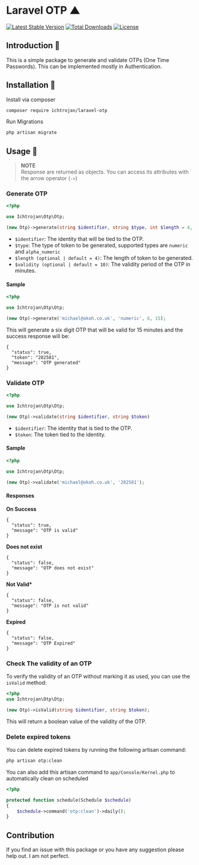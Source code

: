 # Laravel OTP ▲

[![Latest Stable Version](https://poser.pugx.org/ichtrojan/laravel-otp/v/stable)](https://packagist.org/packages/ichtrojan/laravel-otp) [![Total Downloads](https://poser.pugx.org/ichtrojan/laravel-otp/downloads)](https://packagist.org/packages/ichtrojan/laravel-otp) [![License](https://poser.pugx.org/ichtrojan/laravel-otp/license)](https://packagist.org/packages/ichtrojan/laravel-otp)

## Introduction 🖖

This is a simple package to generate and validate OTPs (One Time Passwords). This can be implemented mostly in Authentication.

## Installation 💽

Install via composer

```bash
composer require ichtrojan/laravel-otp
```

Run Migrations

```bash
php artisan migrate
```

## Usage 🧨

> **NOTE**</br>
> Response are returned as objects. You can access its attributes with the arrow operator (`->`)

### Generate OTP

```php
<?php

use Ichtrojan\Otp\Otp;

(new Otp)->generate(string $identifier, string $type, int $length = 4, int $validity = 10);
```

- `$identifier`: The identity that will be tied to the OTP.
- `$type`: The type of token to be generated, supported types are `numeric` and `alpha_numeric`
- `$length (optional | default = 4)`: The length of token to be generated.
- `$validity (optional | default = 10)`: The validity period of the OTP in minutes.

#### Sample

```php
<?php

use Ichtrojan\Otp\Otp;

(new Otp)->generate('michael@okoh.co.uk', 'numeric', 6, 15);
```

This will generate a six digit OTP that will be valid for 15 minutes and the success response will be:

```object
{
  "status": true,
  "token": "282581",
  "message": "OTP generated"
}
```

### Validate OTP

```php
<?php

use Ichtrojan\Otp\Otp;

(new Otp)->validate(string $identifier, string $token)
```

- `$identifier`: The identity that is tied to the OTP.
- `$token`: The token tied to the identity.

#### Sample

```php
<?php

use Ichtrojan\Otp\Otp;

(new Otp)->validate('michael@okoh.co.uk', '282581');
```

#### Responses

**On Success**

```object
{
  "status": true,
  "message": "OTP is valid"
}
```

**Does not exist**

```object
{
  "status": false,
  "message": "OTP does not exist"
}
```

**Not Valid\***

```object
{
  "status": false,
  "message": "OTP is not valid"
}
```

**Expired**

```object
{
  "status": false,
  "message": "OTP Expired"
}
```

### Check The validity of an OTP

To verify the validity of an OTP without marking it as used, you can use the `isValid` method:

```php
<?php
use Ichtrojan\Otp\Otp;

(new Otp)->isValid(string $identifier, string $token);
```

This will return a boolean value of the validity of the OTP.

### Delete expired tokens

You can delete expired tokens by running the following artisan command:

```bash
php artisan otp:clean
```

You can also add this artisan command to `app/Console/Kernel.php` to automatically clean on scheduled

```php
<?php

protected function schedule(Schedule $schedule)
{
    $schedule->command('otp:clean')->daily();
}
```

## Contribution

If you find an issue with this package or you have any suggestion please help out. I am not perfect.
